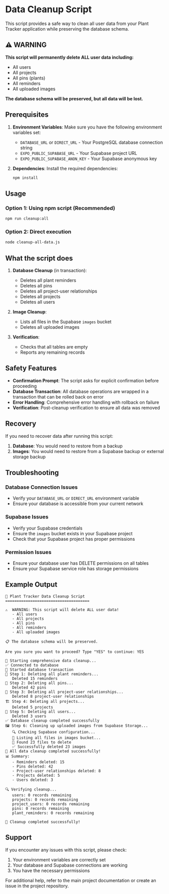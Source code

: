 # Data Cleanup Script

This script provides a safe way to clean all user data from your Plant Tracker application while preserving the database schema.

## ⚠️ WARNING

**This script will permanently delete ALL user data including:**
- All users
- All projects
- All pins (plants)
- All reminders
- All uploaded images

**The database schema will be preserved, but all data will be lost.**

## Prerequisites

1. **Environment Variables**: Make sure you have the following environment variables set:
   - `DATABASE_URL` or `DIRECT_URL` - Your PostgreSQL database connection string
   - `EXPO_PUBLIC_SUPABASE_URL` - Your Supabase project URL
   - `EXPO_PUBLIC_SUPABASE_ANON_KEY` - Your Supabase anonymous key

2. **Dependencies**: Install the required dependencies:
   ```bash
   npm install
   ```

## Usage

### Option 1: Using npm script (Recommended)
```bash
npm run cleanup:all
```

### Option 2: Direct execution
```bash
node cleanup-all-data.js
```

## What the script does

1. **Database Cleanup** (in transaction):
   - Deletes all plant reminders
   - Deletes all pins
   - Deletes all project-user relationships
   - Deletes all projects
   - Deletes all users

2. **Image Cleanup**:
   - Lists all files in the Supabase `images` bucket
   - Deletes all uploaded images

3. **Verification**:
   - Checks that all tables are empty
   - Reports any remaining records

## Safety Features

- **Confirmation Prompt**: The script asks for explicit confirmation before proceeding
- **Database Transaction**: All database operations are wrapped in a transaction that can be rolled back on error
- **Error Handling**: Comprehensive error handling with rollback on failure
- **Verification**: Post-cleanup verification to ensure all data was removed

## Recovery

If you need to recover data after running this script:

1. **Database**: You would need to restore from a backup
2. **Images**: You would need to restore from a Supabase backup or external storage backup

## Troubleshooting

### Database Connection Issues
- Verify your `DATABASE_URL` or `DIRECT_URL` environment variable
- Ensure your database is accessible from your current network

### Supabase Issues
- Verify your Supabase credentials
- Ensure the `images` bucket exists in your Supabase project
- Check that your Supabase project has proper permissions

### Permission Issues
- Ensure your database user has DELETE permissions on all tables
- Ensure your Supabase service role has storage permissions

## Example Output

```
🚀 Plant Tracker Data Cleanup Script
=====================================

⚠️  WARNING: This script will delete ALL user data!
   - All users
   - All projects
   - All pins
   - All reminders
   - All uploaded images

📋 The database schema will be preserved.

Are you sure you want to proceed? Type "YES" to continue: YES

🧹 Starting comprehensive data cleanup...
✅ Connected to database
🔄 Started database transaction
📝 Step 1: Deleting all plant reminders...
   Deleted 15 reminders
📍 Step 2: Deleting all pins...
   Deleted 42 pins
👥 Step 3: Deleting all project-user relationships...
   Deleted 8 project-user relationships
🏗️ Step 4: Deleting all projects...
   Deleted 5 projects
👤 Step 5: Deleting all users...
   Deleted 3 users
✅ Database cleanup completed successfully
🖼️ Step 6: Cleaning up uploaded images from Supabase Storage...
   🔍 Checking Supabase configuration...
   📁 Listing all files in images bucket...
   📸 Found 23 files to delete
   ✅ Successfully deleted 23 images
🎉 All data cleanup completed successfully!
📊 Summary:
   - Reminders deleted: 15
   - Pins deleted: 42
   - Project-user relationships deleted: 8
   - Projects deleted: 5
   - Users deleted: 3

🔍 Verifying cleanup...
   users: 0 records remaining
   projects: 0 records remaining
   project_users: 0 records remaining
   pins: 0 records remaining
   plant_reminders: 0 records remaining

🎉 Cleanup completed successfully!
```

## Support

If you encounter any issues with this script, please check:
1. Your environment variables are correctly set
2. Your database and Supabase connections are working
3. You have the necessary permissions

For additional help, refer to the main project documentation or create an issue in the project repository.


